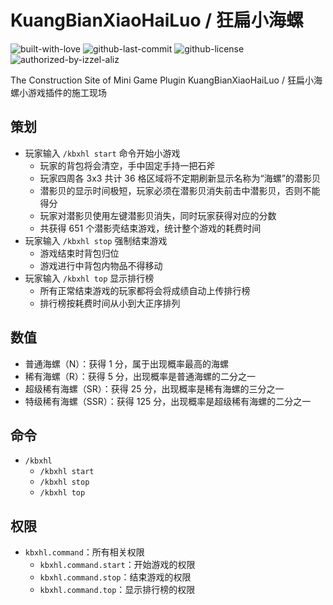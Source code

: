 # KuangBianXiaoHaiLuo / 狂扁小海螺

![built-with-love](https://img.shields.io/badge/built%20with-%E2%9D%A4-red.svg) ![github-last-commit](https://img.shields.io/github/last-commit/ustc-zzzz/KuangBianXiaoHaiLuo.svg?color=yellow) ![github-license](https://img.shields.io/github/license/ustc-zzzz/KuangBianXiaoHaiLuo.svg) ![authorized-by-izzel-aliz](https://img.shields.io/badge/officially%20authorized%20by-IzzelAliz-blue.svg)

The Construction Site of Mini Game Plugin KuangBianXiaoHaiLuo / 狂扁小海螺小游戏插件的施工现场

## 策划

* 玩家输入 `/kbxhl start` 命令开始小游戏
  * 玩家的背包将会清空，手中固定手持一把石斧
  * 玩家四周各 3x3 共计 36 格区域将不定期刷新显示名称为“海螺”的潜影贝
  * 潜影贝的显示时间极短，玩家必须在潜影贝消失前击中潜影贝，否则不能得分
  * 玩家对潜影贝使用左键潜影贝消失，同时玩家获得对应的分数
  * 共获得 651 个潜影壳结束游戏，统计整个游戏的耗费时间
* 玩家输入 `/kbxhl stop` 强制结束游戏
  * 游戏结束时背包归位
  * 游戏进行中背包内物品不得移动
* 玩家输入 `/kbxhl top` 显示排行榜
  * 所有正常结束游戏的玩家都将会将成绩自动上传排行榜
  * 排行榜按耗费时间从小到大正序排列

## 数值

* 普通海螺（N）：获得 1 分，属于出现概率最高的海螺
* 稀有海螺（R）：获得 5 分，出现概率是普通海螺的二分之一
* 超级稀有海螺（SR）：获得 25 分，出现概率是稀有海螺的三分之一
* 特级稀有海螺（SSR）：获得 125 分，出现概率是超级稀有海螺的二分之一

## 命令

* `/kbxhl`
  * `/kbxhl start`
  * `/kbxhl stop`
  * `/kbxhl top`

## 权限

* `kbxhl.command`：所有相关权限
  * `kbxhl.command.start`：开始游戏的权限
  * `kbxhl.command.stop`：结束游戏的权限
  * `kbxhl.command.top`：显示排行榜的权限

